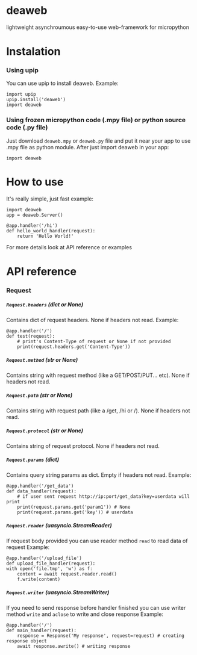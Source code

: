 # deaweb
lightweight asynchroumous easy-to-use web-framework for micropython

# Instalation 
### Using upip
You can use upip to install deaweb. Example: 
```
import upip
upip.install('deaweb')
import deaweb
```
### Using frozen micropython code (.mpy file) or python source code (.py file)
Just download `deaweb.mpy` or `deaweb.py` file and put it near your app to use .mpy file as python module.
After just import deaweb in your app:
```
import deaweb
```
# How to use
It's really simple, just fast example:
```
import deaweb
app = deaweb.Server()

@app.handler('/hi')
def hello_world_handler(request):
    return 'Hello World!'
```
For more details look at API reference or examples

# API reference
### Request
##### **`Request.headers`** _(dict or None)_
Contains dict of request headers. None if headers not read.
Example:
```
@app.handler('/')
def test(request):
    # print's Content-Type of request or None if not provided
    print(request.headers.get('Content-Type'))
```       
##### **`Request.method`** _(str or None)_
Contains string with request method (like a GET/POST/PUT... etc). None if headers not read.

##### **`Request.path`** _(str or None)_
Contains string with request path (like a /get, /hi or /). None if headers not read.

##### **`Request.protocol`** _(str or None)_
Contains string of request protocol. None if headers not read.

##### **`Request.params`** _(dict)_
Contains query string params as dict. Empty if headers not read.
Example:
```
@app.handler('/get_data')
def data_handler(request):
    # if user sent request http://ip:port/get_data?key=userdata will print
    print(request.params.get('param1')) # None
    print(request.params.get('key')) # userdata
```
##### **`Request.reader`** _(uasyncio.StreamReader)_
If request body provided you can use reader method `read` to read data of request
Example:
```
@app.handler('/upload_file')
def upload_file_handler(request):
with open('file.tmp', 'w') as f:
    content = await request.reader.read()
    f.write(content)
```
##### **`Request.writer`** _(uasyncio.StreamWriter)_
If you need to send response before handler finished you can use writer method `write` and `aclose` to write and close response
Example:
```
@app.handler('/')
def main_handler(request):
    response = Response('My response', request=request) # creating response object
    await response.awrite() # writing response
```
